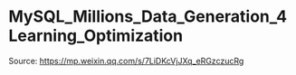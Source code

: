 # MySQL_Millions_Data_Generation_4Learning_Optimization

Source: https://mp.weixin.qq.com/s/7LiDKcVjJXq_eRGzczucRg
